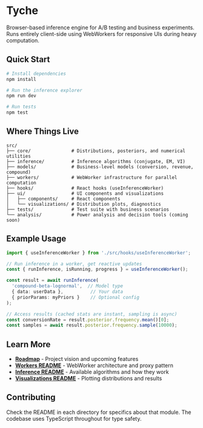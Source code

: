# Tyche

Browser-based inference engine for A/B testing and business experiments. Runs entirely client-side using WebWorkers for responsive UIs during heavy computation.

## Quick Start

```bash
# Install dependencies
npm install

# Run the inference explorer
npm run dev

# Run tests
npm test
```

## Where Things Live

```
src/
├── core/               # Distributions, posteriors, and numerical utilities
├── inference/          # Inference algorithms (conjugate, EM, VI)
├── models/             # Business-level models (conversion, revenue, compound)
├── workers/            # WebWorker infrastructure for parallel computation
├── hooks/              # React hooks (useInferenceWorker)
├── ui/                 # UI components and visualizations
│   ├── components/     # React components
│   └── visualizations/ # Distribution plots, diagnostics
├── tests/              # Test suite with business scenarios
└── analysis/           # Power analysis and decision tools (coming soon)
```

## Example Usage

```typescript
import { useInferenceWorker } from './src/hooks/useInferenceWorker';

// Run inference in a worker, get reactive updates
const { runInference, isRunning, progress } = useInferenceWorker();

const result = await runInference(
  'compound-beta-lognormal',  // Model type
  { data: userData },          // Your data
  { priorParams: myPriors }    // Optional config
);

// Access results (cached stats are instant, sampling is async)
const conversionRate = result.posterior.frequency.mean()[0];
const samples = await result.posterior.frequency.sample(10000);
```

## Learn More

- **[Roadmap](Tyche%20Roadmap%202.4)** - Project vision and upcoming features
- **[Workers README](src/workers/README.md)** - WebWorker architecture and proxy pattern
- **[Inference README](src/inference/README.md)** - Available algorithms and how they work
- **[Visualizations README](src/ui/visualizations/README.md)** - Plotting distributions and results

## Contributing

Check the README in each directory for specifics about that module. The codebase uses TypeScript throughout for type safety.